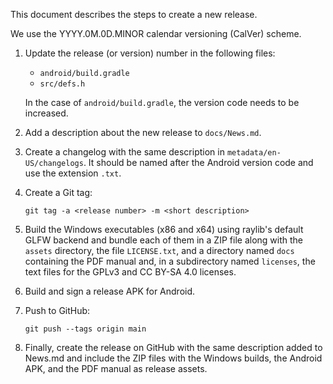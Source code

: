 This document describes the steps to create a new release.

We use the YYYY.0M.0D.MINOR calendar versioning (CalVer) scheme.

1. Update the release (or version) number in the following files:

   * ``android/build.gradle``
   * ``src/defs.h``

   In the case of ``android/build.gradle``, the version code needs to be
   increased.

2. Add a description about the new release to ``docs/News.md``.

3. Create a changelog with the same description in ``metadata/en-US/changelogs``.
   It should be named after the Android version code and use the extension
   ``.txt``.

4. Create a Git tag:

   ``git tag -a <release number> -m <short description>``

5. Build the Windows executables (x86 and x64) using raylib's default GLFW
   backend and bundle each of them in a ZIP file along with the ``assets``
   directory, the file ``LICENSE.txt``, and a directory named ``docs``
   containing the PDF manual and, in a subdirectory named ``licenses``, the text
   files for the GPLv3 and CC BY-SA 4.0 licenses.

6. Build and sign a release APK for Android.

7. Push to GitHub:

   ``git push --tags origin main``

8. Finally, create the release on GitHub with the same description added to
   News.md and include the ZIP files with the Windows builds, the Android APK,
   and the PDF manual as release assets.


